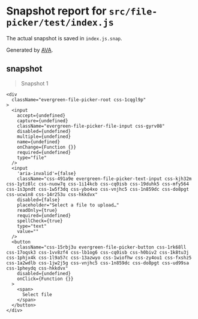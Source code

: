 # Snapshot report for `src/file-picker/test/index.js`

The actual snapshot is saved in `index.js.snap`.

Generated by [AVA](https://ava.li).

## snapshot

> Snapshot 1

    <div
      className="evergreen-file-picker-root css-1cqgl9p"
    >
      <input
        accept={undefined}
        capture={undefined}
        className="evergreen-file-picker-file-input css-gyrv08"
        disabled={undefined}
        multiple={undefined}
        name={undefined}
        onChange={Function {}}
        required={undefined}
        type="file"
      />
      <input
        'aria-invalid'={false}
        className="css-491a9e evergreen-file-picker-text-input css-kjh32m css-1ytz8lc css-nuow7q css-1i14kcb css-cq0isb css-19duhk5 css-mfy564 css-1s3pndt css-1w5f3dq css-ybo4xo css-vnjhc5 css-1n859dc css-do8pgt css-ucwin8 css-14r253u css-hkkdvx"
        disabled={false}
        placeholder="Select a file to upload…"
        readOnly={true}
        required={undefined}
        spellCheck={true}
        type="text"
        value=""
      />
      <button
        className="css-15rbj3u evergreen-file-picker-button css-1rk68ll css-17oqsk3 css-1vv8zf4 css-lb1og6 css-cq0isb css-h0biv2 css-1k8tu3j css-1phjx4k css-1l9a57c css-13azwyo css-1wiofhw css-zy4ou1 css-fxshz5 css-1a2wdlb css-1jw2j5g css-vnjhc5 css-1n859dc css-do8pgt css-ud99sa css-1pheydq css-hkkdvx"
        disabled={undefined}
        onClick={Function {}}
      >
        <span>
          Select file
        </span>
      </button>
    </div>
